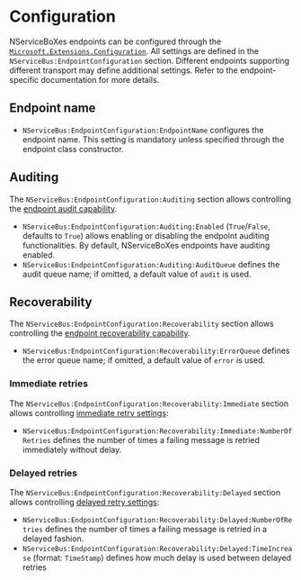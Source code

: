 # Configuration

NServiceBoXes endpoints can be configured through the [`Microsoft.Extensions.Configuration`](https://www.nuget.org/packages/Microsoft.Extensions.Configuration). All settings are defined in the `NServiceBus:EndpointConfiguration` section. Different endpoints supporting different transport may define additional settings. Refer to the endpoint-specific documentation for more details.

## Endpoint name

- `NServiceBus:EndpointConfiguration:EndpointName` configures the endpoint name. This setting is mandatory unless specified through the endpoint class constructor.

## Auditing

The `NServiceBus:EndpointConfiguration:Auditing` section allows controlling the [endpoint audit capability](https://docs.particular.net/nservicebus/operations/auditing).

- `NServiceBus:EndpointConfiguration:Auditing:Enabled` (`True`/`False`, defaults to `True`) allows enabling or disabling the endpoint auditing functionalities. By default, NServiceBoXes endpoints have auditing enabled.
- `NServiceBus:EndpointConfiguration:Auditing:AuditQueue` defines the audit queue name; if omitted, a default value of `audit` is used.

## Recoverability

The `NServiceBus:EndpointConfiguration:Recoverability` section allows controlling the [endpoint recoverability capability](https://docs.particular.net/nservicebus/recoverability/).

- `NServiceBus:EndpointConfiguration:Recoverability:ErrorQueue` defines the error queue name; if omitted, a default value of `error` is used.

### Immediate retries

The `NServiceBus:EndpointConfiguration:Recoverability:Immediate` section allows controlling [immediate retry settings](https://docs.particular.net/nservicebus/recoverability/#immediate-retries):

- `NServiceBus:EndpointConfiguration:Recoverability:Immediate:NumberOfRetries` defines the number of times a failing message is retried immediately without delay.

### Delayed retries

The `NServiceBus:EndpointConfiguration:Recoverability:Delayed` section allows controlling [delayed retry settings](https://docs.particular.net/nservicebus/recoverability/#delayed-retries):

- `NServiceBus:EndpointConfiguration:Recoverability:Delayed:NumberOfRetries` defines the number of times a failing message is retried in a delayed fashion.
- `NServiceBus:EndpointConfiguration:Recoverability:Delayed:TimeIncrease` (format: `TimeStamp`) defines how much delay is used between delayed retries
